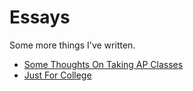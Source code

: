 # Essays
Some more things I've written.
- [Some Thoughts On Taking AP Classes](/essays/apclasses)
- [Just For College](/essays/justcollege)
